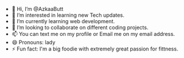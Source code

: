 - 👋 Hi, I’m @AzkaaButt
- 👀 I’m interested in learning new Tech updates.
- 🌱 I’m currently learning web development.
- 💞️ I’m looking to collaborate on different coding projects.
- 📫   You can text me on my profile or Email me on my email address.
- 😄 Pronouns: lady
- ⚡ Fun fact: I'm a big foodie with extremely great passion for fittness.

<!---
AzkaaButt/AzkaaButt is a ✨ special ✨ repository because its `README.md` (this file) appears on your GitHub profile.
You can click the Preview link to take a look at your changes.
--->
